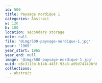 ```yaml
---
id: 500
title: Paysage nordique 1
categories: Abstrait
w: 120
h: 100
location: secondary storage
note: null
file: '@img/500-paysage-nordique-1.jpg'
year: '1965'
year_start: 1965
year_end: null
image: '@img/500-paysage-nordique-1.jpg'
uuid: e8c3113b-b14b-445f-93a3-a09d74149bfd
collections:
  - abstrait
---
```


